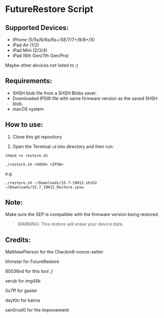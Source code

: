 # FutureRestore Script

## Supported Devices:
- iPhone (5/5s/6/6s/6s+/SE/7/7+/8/8+/X)
- iPad Air (1/2)
- iPad Mini (2/3/4)
- iPad (6th Gen/7th Gen/Pro)

Maybe other devices not listed to ;)

## Requirements:

- SHSH blob file from a SHSH Blobs saver.
- Downloaded IPSW file with same firmware version as the saved SHSH blob.
- macOS system

## How to use:

1. Clone this git repository

2. Open the Terminal `cd` into directory and then run:

```
chmod +x restore.sh 
```

```
./restore.sh <SHSH> <IPSW>
```
e.g
```
./restore.sh ~/Downloads/15.7-19H12.shsh2 ~/Downloads/15.7_19H12_Restore.ipsw
```

## Note:

Make sure the SEP is compatible with the firmware version being restored.

> WARNING: This restore will erase your device data.

## Credits:

MatthewPierson for the Checkm8-nonce-setter

tihmstar for FutureRestore

80036nd for this tool ;)

xerub for img4lib

0x7ff for gaster

dayt0n for kairos

sen0rxol0 for the improvement
